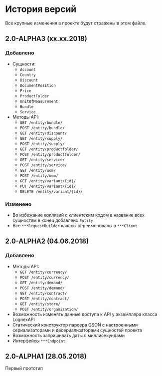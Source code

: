 # История версий

Все крупные изменения в проекте будут отражены в этом файле.

## 2.0-ALPHA3 (xx.xx.2018)

### Добавлено

* Сущности:
  * `Account`
  * `Country`
  * `Discount`
  * `DocumentPosition`
  * `Price`
  * `ProductFolder`
  * `UnitOfMeasurement`
  * `Bundle`
  * `Service`
* Методы API: 
  * `GET /entity/bundle/`
  * `POST /entity/bundle/`
  * `GET /entity/discount/`
  * `GET /entity/supply/`
  * `POST /entity/supply/`
  * `GET /entity/productfolder/`
  * `POST /entity/productfolder/`
  * `GET /entity/service/`
  * `POST /entity/service/`
  * `GET /entity/uom/`
  * `POST /entity/uom/`
  * `GET /entity/variant/{id}/`
  * `PUT /entity/variant/{id}/`
  * `DELETE /entity/variant/{id}/`

### Изменено

* Во избежание коллизий с клиентским кодом в название всех сущностям в конец добавлено `Entity` 
* Все `***RequestBuilder` классы переименованы в `***Client` 

## 2.0-ALPHA2 (04.06.2018)

### Добавлено
* Методы API: 
  * `GET /entity/currency/`
  * `POST /entity/currency/`
  * `GET /entity/demand/`
  * `POST /entity/demand/`
  * `GET /entity/contract/`
  * `POST /entity/contract/`
  * `GET /entity/store/`
  * `POST /entity/organization/`
* Возможность изменять данные доступа к API у экземпляра класса LognexAPI
* Статический конструктор парсера GSON с настроенными сериализаторами и десериализаторами сущностей проекта
* Возможность запрашивать даты с миллисекундами
* Интерфейсы `***Endpoint`

## 2.0-ALPHA1 (28.05.2018)

Первый прототип